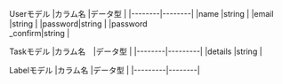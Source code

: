 Userモデル
|カラム名  |データ型 |
|--------|--------|
|name    |string  |
|email   |string  |
|password|string  |
|password<br>
_confirm|string  |



Taskモデル
|カラム名　|データ型  |
|--------|---------|
|details |string   |




Labelモデル
|カラム名  |データ型  |
|---------|--------|



